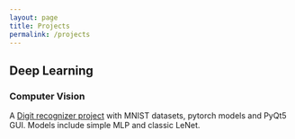 ```yaml
---
layout: page
title: Projects
permalink: /projects
---
```


## Deep Learning
### Computer Vision
A [Digit recognizer project](https://github.com/momo4826/digit_recognizer_with_gui) with MNIST datasets, pytorch models and PyQt5 GUI. Models include simple MLP and classic LeNet.
